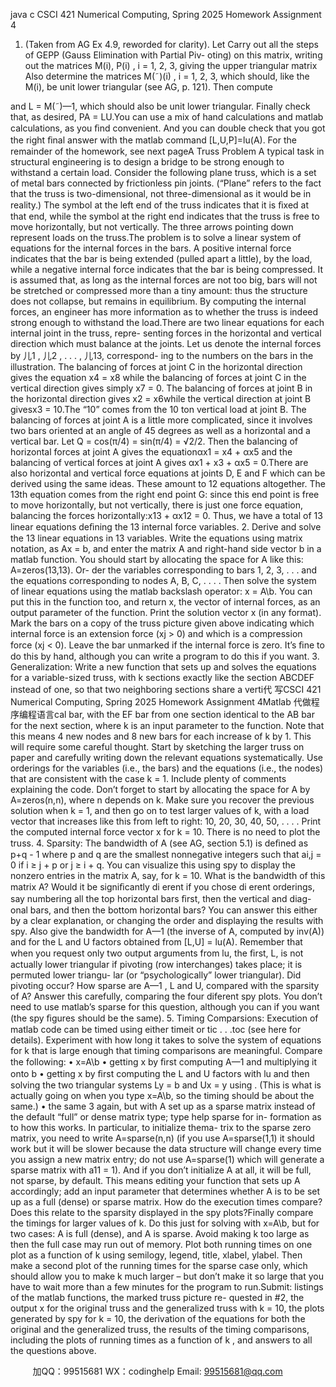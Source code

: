 java c
CSCI 421 
Numerical   Computing,   Spring   2025 
Homework   Assignment   4 
1.    (Taken   from   AG   Ex   4.9,   reworded   for   clarity).    Let
Carry out all the steps   of   GEPP   (Gauss   Elimination   with   Partial   Piv-   oting)   on   this   matrix,   writing   out   the   matrices   M(i),   P(i)   ,   i   =   1,   2,   3,   giving   the   upper   triangular   matrix
Also   determine   the   matrices   M(˜)(i)   ,   i   =   1,   2,   3,   which   should,   like   the   M(i),   be   unit   lower   triangular   (see   AG,   p.   121).      Then   compute

and   L   =      M(˜)—1,   which   should   also   be   unit   lower   triangular.         Finally check   that,   as   desired,
PA =   LU.You   can   use   a   mix   of   hand   calculations   and   matlab   calculations,   as   you   ﬁnd   convenient.      And you   can   double check   that   you   got   the   right   ﬁnal   answer   with   the   matlab command    [L,U,P]=lu(A).
For   the   remainder   of the   homework,   see   next   pageA   Truss   Problem A typical task in structural engineering   is   to   design   a   bridge to   be   strong      enough      to      withstand      a      certain    load.       Consider    the    following    plane    truss,      which   is   a   set   of   metal   bars   connected   by   frictionless   pin   joints.      (“Plane”   refers   to   the   fact   that   the   truss   is   two-dimensional,   not   three-dimensional      as   it   would   be   in   reality.)    The   symbol   at   the   left   end   of the   truss   indicates      that   it   is ﬁxed   at   that   end, while the   symbol   at   the   right   end   indicates   that      the   truss   is   free   to   move   horizontally,   but   not   vertically.    The   three   arrows      pointing   down   represent   loads   on   the   truss.The      problem      is   to      solve      a      linear      system      of   equations      for   the    internal   forces   in   the   bars.    A   positive   internal   force   indicates   that   the   bar   is   being   extended   (pulled   apart   a   little),   by   the   load,   while   a   negative   internal   force   indicates   that   the   bar   is   being      compressed.      It   is   assumed   that,   as   long   as   the   internal   forces   are   not   too   big,   bars   will   not   be   stretched   or   compressed   more than   a tiny   amount:    thus the structure does not   collapse,   but   remains   in      equilibrium.       By    computing    the    internal      forces,    an    engineer      has      more   information   as   to   whether   the   truss   is   indeed   strong   enough   to   withstand   the   load.There   are two   linear   equations   for each   internal joint   in the truss,   repre-   senting   forces in the horizontal   and vertical   direction   which   must   balance   at   the   joints.    Let   us   denote   the   internal   forces   by 儿1   , 儿2   ,   . . . , 儿13,   correspond-   ing   to   the   numbers   on   the   bars   in   the   illustration.    The   balancing   of   forces   at joint   C   in   the   horizontal   direction   gives   the   equation
x4   = x8 
while the   balancing   of forces   at joint   C   in   the   vertical direction   gives   simply
x7      =   0.
The   balancing   of   forces   at joint   B   in   the   horizontal   direction   gives
x2   =   x6while   the   vertical   direction   at joint   B   givesx3      =   10.The    “10”    comes      from   the    10   ton   vertical    load      at   joint      B.      The   balancing   of   forces   at   joint   A   is   a   little   more   complicated,   since   it   involves   two   bars   oriented   at   an   angle   of 45   degrees   as   well   as   a   horizontal   and   a   vertical   bar.   Let      Q   =      cos(π/4)    =    sin(π/4)    = √2/2.   Then   the    balancing   of   horizontal forces   at joint   A   gives   the   equationαx1      =   x4   + αx5
and   the   balancing   of   vertical   forces   at joint   A   gives
αx1   + x3   + αx5      = 0.There   are   also   horizontal   and   vertical   force   equations   at joints   D,   E   and   F   which   can   be   derived   using   the   same   ideas.    These   amount   to   12   equations   altogether.      The   13th   equation   comes   from   the   right   end   point   G:   since   this   end   point   is   free   to   move   horizontally,   but   not   vertically,   there   is   just   one   force   equation,   balancing   the   forces   horizontally:x13   + αx12      =   0.
Thus,   we   have   a   total   of   13   linear   equations   deﬁning   the   13   internal   force   variables.
2.    Derive   and   solve   the   13   linear   equations   in   13   variables.    Write   the   equations      using      matrix      notation,    as      Ax      =    b,    and      enter      the      matrix   A   and   right-hand      side   vector      b   in      a      matlab   function.       You      should   start   by   allocating   the   space   for   A   like   this:    A=zeros(13,13).       Or-   der   the   variables   corresponding   to   bars   1,   2,   3,   . . .   and   the   equations   corresponding   to   nodes   A,   B,   C,   . . . .      Then   solve   the   system   of   linear   equations   using   the   matlab   backslash   operator:    x = A\b.      You    can   put this in the function too, and   return   x,   the   vector   of internal   forces,   as   an   output   parameter   of   the   function.      Print   the   solution   vector   x   (in   any   format).    Mark   the   bars   on   a   copy   of   the   truss   picture   given   above   indicating   which   internal   force   is   an   extension   force      (xj         >   0)   and   which   is   a   compression   force      (xj      < 0). Leave the bar unmarked if the internal force is zero. It’s ﬁne to do this by hand, although you can write a program to do this if you want.
3.    Generalization:    Write    a   new   function   that   sets   up   and   solves   the   equations    for    a    variable-sized      truss,       with    k    sections       exactly    like      the   section ABCDEF instead   of one, so that two neighboring sections share   a   verti代 写CSCI 421 Numerical Computing, Spring 2025 Homework Assignment 4Matlab
代做程序编程语言cal   bar,   with   the   EF   bar   from   one   section   identical   to   the   AB   bar for the next section, where k is an   input parameter to the   function.   Note   that   this   means   4   new   nodes   and   8   new   bars   for   each   increase   of   k by   1.    This will   require   some   careful thought.    Start   by   sketching   the   larger truss on paper and carefully writing down the relevant equations   systematically.      Use   orderings   for   the   variables   (i.e.,   the   bars)   and   the   equations      (i.e.,    the      nodes)   that      are      consistent      with      the      case      k      =      1.   Include plenty   of comments   explaining the   code.    Don’t   forget   to   start   by allocating the space for A by A=zeros(n,n), where   n depends on   k.   Make   sure   you   recover   the   previous   solution   when   k   =   1,   and   then   go   on to   test   larger values   of k,   with   a   load   vector   that   increases   like   this   from   left   to   right:      10,   20,   30,   40,   50, . . .   .      Print   the   computed   internal force   vector   x for   k =   10.    There   is   no   need   to   plot   the   truss.
4.    Sparsity:      The      bandwidth      of      A      (see      AG,    section      5.1)    is      deﬁned      as   p+q   -   1 where p and q are the smallest   nonnegative   integers   such   that
ai,j      = 0            if            i   ≥   j   +   p               or               j   ≥ i + q. You   can   visualize   this   using   spy   to   display   the   nonzero   entries   in   the   matrix   A,   say,   for   k   =   10.       What      is      the      bandwidth      of   this      matrix      A? Would   it   be   signiﬁcantly   di       erent   if   you    chose    di       erent    orderings,    say   numbering    all   the    top   horizontal    bars   ﬁrst,    then    the    vertical    and   diag-   onal    bars,    and    then    the    bottom    horizontal    bars?    You    can    answer   this   either   by      a   clear      explanation,      or      changing   the   order      and   displaying   the   results   with   spy.   Also   give   the   bandwidth   for   A—1 (the   inverse   of   A,   computed   by   inv(A))   and   for   the   L   and   U   factors   obtained   from   [L,U] = lu(A).   Remember   that   when   you   request   only   two   output   arguments      from      lu,      the      ﬁrst,    L,    is      not    actually      lower      triangular      if   pivoting   (row   interchanges)   takes   place;   it   is   permuted   lower   triangu-   lar      (or   “psychologically”   lower   triangular).    Did   pivoting   occur?      How   sparse   are   A—1 ,   L   and   U,   compared   with   the   sparsity   of   A?    Answer   this   carefully,   comparing   the   four   diferent   spy   plots.      You   don’t   need   to   use      matlab’s      sparse for   this   question,      although   you      can   if   you   want   (the   spy   ﬁgures   should   be   the   same).
5.    Timing    Comparsions:      Execution      of      matlab   code      can      be      timed   using   either   timeit   or   tic   .   .   .toc (see here for   details).    Experiment   with   how   long   it   takes   to   solve   the   system   of   equations   for   k   that   is large    enough    that    timing      comparisons       are    meaningful.         Compare    the   following:
•   x=A\b
•   getting   x by   ﬁrst   computing   A—1 and   multiplying   it   onto   b
•   getting x by ﬁrst computing the L and U factors with lu   and then   solving   the   two   triangular   systems   Ly   =   b   and   Ux   =   y   using   \.   (This   is   what   is   actually   going   on   when   you   type   x=A\b,   so   the   timing   should   be   about   the   same.)
•   the same 3 again,   but   with   A set   up   as   a   sparse   matrix   instead   of   the default   “full” or dense   matrix   type;   type help   sparse   for   in-   formation as to how this works.   In particular, to initialize thema-   trix to   the   sparse zero   matrix,   you   need to   write   A=sparse(n,n)   (if   you   use   A=sparse(1,1)   it   should   work   but   it   will   be   slower   because   the   data   structure   will   change   every   time   you   assign   a   new matrix   entry;   do   not   use A=sparse(1)   which will   generate   a   sparse   matrix   with   a11      =   1).      And   if you   don’t   initialize   A   at   all,   it   will   be   full,   not   sparse,   by   default.         This   means   editing   your   function that sets up A accordingly;   add an input   parameter   that   determines   whether   A   is   to   be   set   up   as   a   full   (dense)   or   sparse   matrix.
How   do the execution   times   compare?    Does this   relate to   the   sparsity   displayed   in   the   spy   plots?Finally   compare   the   timings   for   larger   values   of   k.         Do   this   just   for   solving      with      x=A\b,    but      for      two    cases:         A   is      full    (dense),    and    A   is   sparse.   Avoid   making   k   too   large   as   then   the   full   case   may   run   out   of   memory.   Plot   both running times   on   one plot   as   a   function   of   k   using   semilogy,   legend,   title,   xlabel,   ylabel.   Then   make   a   second   plot   of the   running   times   for   the   sparse   case   only,   which   should   allow   you   to   make   k   much   larger   –   but   don’t   make   it   so   large   that   you   have   to   wait   more   than   a   few   minutes   for   the   program   to   run.Submit:         listings      of   the    matlab   functions,    the    marked      truss      picture      re-   quested   in   #2,   the   output   x for   the   original   truss   and   the   generalized   truss   with   k   =   10,   the   plots   generated   by   spy   for   k   =   10,   the   derivation   of   the   equations   for   both   the   original   and   the   generalized   truss,   the   results   of the   timing   comparisons,   including the   plots   of running times   as   a   function   of k   ,   and   answers   to   all   the   questions   above.

         
加QQ：99515681  WX：codinghelp  Email: 99515681@qq.com
